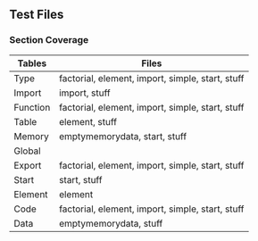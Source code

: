 ## Test Files

### Section Coverage





| Tables        | Files           |
| ------------- | ------------- |
| Type | factorial, element, import, simple, start, stuff     |
| Import |     import, stuff      |
| Function |   factorial, element, import, simple, start, stuff       |
| Table | element, stuff          |
| Memory |   emptymemorydata, start, stuff       |
| Global |           |
| Export |    factorial, element, import, simple, start, stuff       |
| Start |     start, stuff      |
| Element |   element        |
| Code |  factorial, element, import, simple, start, stuff        |
| Data |    emptymemorydata, stuff       |